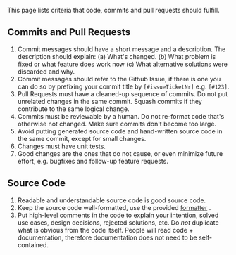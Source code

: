 This page lists criteria that code, commits and pull requests should fulfill.

## Commits and Pull Requests
 1. Commit messages should have a short message and a description. The description should explain: (a) What's changed. (b) What problem is fixed or what feature does work now (c) What alternative solutions were discarded and why.
 2. Commit messages should refer to the Github Issue, if there is one you can do so by prefixing your commit title by `[#issueTicketNr]` e.g. `[#123]`. 
 3. Pull Requests must have a cleaned-up sequence of commits. Do not put unrelated changes in the same commit. Squash commits if they contribute to the same logical change.
 4. Commits must be reviewable by a human. Do not re-format code that's otherwise not changed. Make sure commits don't become too large.
 5. Avoid putting generated source code and hand-written source code in the same commit, except for small changes.
 6. Changes must have unit tests.
 7. Good changes are the ones that do not cause, or even minimize future effort, e.g. bugfixes and follow-up feature requests.

## Source Code
 1. Readable and understandable source code is good source code.
 2. Keep the source code well-formatted, use the provided [formatter](formatter-cpp-eclipse.xml) .
 3. Put high-level comments in the code to explain your intention, solved use cases, design decisions, rejected solutions, etc. Do *not* duplicate what is obvious from the code itself. People will read code + documentation, therefore documentation does not need to be self-contained.


